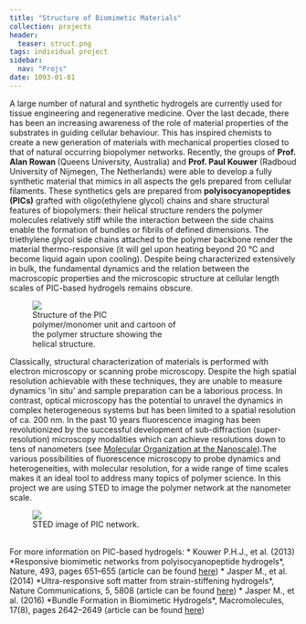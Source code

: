 ```yaml
---
title: "Structure of Biomimetic Materials"
collection: projects
header:
  teaser: struct.png
tags: individual project
sidebar:
  nav: "Projs"
date: 1093-01-01
---
```

A large number of natural and synthetic hydrogels are currently used for tissue engineering and regenerative medicine. Over the last decade, there has been an increasing awareness of the role of material properties of the substrates in guiding cellular behaviour. This has inspired chemists to create a new generation of materials with mechanical properties closed to that of natural occurring biopolymer networks. Recently, the groups of <b>Prof. Alan Rowan </b>(Queens University, Australia) and <b>Prof. Paul Kouwer</b> (Radboud University of Nijmegen, The Netherlands) were able to develop a fully synthetic material that mimics in all aspects the gels prepared from cellular filaments. These synthetics gels are prepared from **polyisocyanopeptides (PICs)** grafted with oligo(ethylene glycol) chains and share structural features of biopolymers: their helical structure renders the polymer molecules relatively stiff while the interaction between the side chains enable the formation of bundles or fibrils of defined dimensions. The triethylene glycol side chains attached to the polymer backbone render the material thermo-responsive (it will gel upon heating beyond 20 °C and become liquid again upon cooling). Despite being characterized extensively in bulk, the fundamental dynamics and the relation between the macroscopic properties and the microscopic structure at cellular length scales of PIC-based hydrogels remains obscure.
<br/>
<figure style="width: 50%" class="align-center">
<img src='/images/PIC_struct-01.png'>
<figcaption>Structure of the PIC polymer/monomer unit and cartoon of the polymer structure showing the helical structure.</figcaption>
</figure>
Classically, structural characterization of materials is performed with electron microscopy or scanning probe microscopy. Despite the high spatial resolution achievable with these techniques, they are unable to measure dynamics 'in situ' and sample preparation can be a laborious process. In contrast, optical microscopy has the potential to unravel the dynamics in complex heterogeneous systems but has been limited to a spatial resolution of ca. 200 nm. In the past 10 years fluorescence imaging has been revolutionized by the successful development of sub-diffraction (super-resolution) microscopy modalities which can achieve resolutions down to tens of nanometers (see
<a href="{{ site.github.url }}/maintech/organization">Molecular Organization at the Nanoscale</a>).The various possibilities of fluorescence microscopy to probe dynamics and heterogeneities, with molecular resolution, for a wide range of time scales makes it an ideal tool to address many topics of polymer science.
In this project we are using STED to image the polymer network at the nanometer scale.
<br/>
<figure style="width: 50%" class="align-center">
<img src='/images/PIC-STED.jpg'>
<figcaption>STED image of PIC network. </figcaption>
</figure>
<br/>
For more information on PIC-based hydrogels:
* Kouwer P.H.J., et al. (2013) *Responsive biomimetic networks from polyisocyanopeptide hydrogels*, Nature, 493, pages 651–655 (article can be found <a href="https://www.nature.com/articles/nature11839">here</a>)
* Jasper M., et al. (2014) *Ultra-responsive soft matter from strain-stiffening hydrogels*, Nature Communications, 5, 5808 (article can be found <a href="https://www.nature.com/articles/ncomms6808">here</a>)
* Jasper M., et al. (2016) *Bundle Formation in Biomimetic Hydrogels*, Macromolecules, 17(8), pages 2642–2649 (article can be found <a href="https://pubs.acs.org/doi/abs/10.1021/acs.biomac.6b00703">here</a>)
